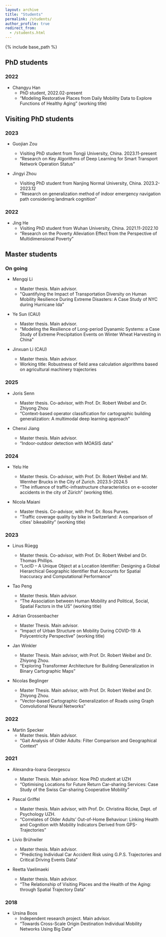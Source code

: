 ```yaml
---
layout: archive
title: "Students"
permalink: /students/
author_profile: true
redirect_from:
  - /students.html
---
```


{% include base_path %}

## PhD students
### 2022
* Changyu Han
  * PhD student, 2022.02-present 
  * “Modeling Restorative Places from Daily Mobility Data to Explore Functions of Healthy Aging” (working title)

## Visiting PhD students
### 2023
* Guojian Zou
  * Visiting PhD student from Tongji University, China. 2023.11-present
  * “Research on Key Algorithms of Deep Learning for Smart Transport Network Operation Status” 

* Jingyi Zhou
  * Visiting PhD student from Nanjing Normal University, China. 2023.2-2023.12
  * “Research on generalization method of indoor emergency navigation path considering landmark cognition”

### 2022
* Jing He
  * Visiting PhD student from Wuhan University, China. 2021.11-2022.10
  * “Research on the Poverty Alleviation Effect from the Perspective of Multidimensional Poverty” 

## Master students
### On going
* Mengqi Li
  * Master thesis. Main advisor.
  * "Quantifying the Impact of Transportation Diversity on Human Mobility Resilience During Extreme Disasters: A Case Study of NYC during Hurricane Ida"
 
* Ye Sun (CAU)
  * Master thesis. Main advisor.
  * "Modeling the Resilience of Long-period Dyanamic Systems: a Case Study of Extreme Precipitation Events on Winter Wheat Harvesting in China"
 
* Jinxuan Li (CAU)
  * Master thesis. Main advisor.
  * Working title: Robustness of field area calculation algorithms based on agricultural machinery trajectories 

### 2025
* Joris Senn
  * Master thesis. Co-advisor, with Prof. Dr. Robert Weibel and Dr. Zhiyong Zhou
  * “Context-based operator classification for cartographic building generalization: A multimodal deep learning approach”

* Chenxi Jiang
  * Master thesis. Main advisor.
  * “Indoor-outdoor detection with MOASIS data”

### 2024
* Yelu He
  * Master thesis. Co-advisor, with Prof. Dr. Robert Weibel and Mr. Wernher Brucks in the City of Zurich. 2023.5-2024.5 
  * “The influence of traffic-infrastructure characteristics on e-scooter accidents in the city of Zürich” (working title). 

* Nicola Maiani
  * Master thesis. Co-advisor, with Prof. Dr. Ross Purves.
  * “Traffic coverage quality by bike in Switzerland: A comparison of cities' bikeability” (working title)

### 2023
* Linus Rüegg
  *  Master thesis. Co-advisor, with Prof. Dr. Robert Weibel and Dr. Thomas Phillips. 
  * “LocID – A Unique Object at a Location Identifier: Designing a Global Hierarchical Geographic Identifier that Accounts for Spatial Inaccuracy and Computational Performance”

* Tao Peng
  * Master thesis. Main advisor.
  * “The Association between Human Mobility and Political, Social, Spatial Factors in the US” (working title)
    
* Adrian Grossenbacher
  * Master Thesis. Main advisor. 
  * “Impact of Urban Structure on Mobility During COVID-19: A Polycentricity Perspective” (working title)

* Jan Winkler
  * Master Thesis. Main advisor, with Prof. Dr. Robert Weibel and Dr. Zhiyong Zhou. 
  * “Exploring Transformer Architecture for Building Generalization in Binary Cartographic Maps”

* Nicolas Beglinger
  * Master Thesis. Main advisor, with Prof. Dr. Robert Weibel and Dr. Zhiyong Zhou. 
  * “Vector-based Cartographic Generalization of Roads using Graph Convolutional Neural Networks”

### 2022
* Martin Specker
  * Master thesis. Main advisor. 
  * “Gait Analysis of Older Adults: Filter Comparison and Geographical Context”

### 2021
* Alexandra-Ioana Georgescu
  * Master Thesis. Main advisor. Now PhD student at UZH
  * “Optimising Locations for Future Return Car-sharing Services: Case Study of the Swiss Car-sharing Cooperative Mobility” 

* Pascal Griffel
  * Master thesis. Main advisor, with Prof. Dr. Christina Röcke, Dept. of Psychology UZH.  
  * “Correlates of Older Adults’ Out-of-Home Behaviour: Linking Health and Cognition with Mobility Indicators Derived from GPS-Trajectories”

* Livio Brühwiler
  * Master thesis. Main advisor.
  * “Predicting Individual Car Accident Risk using G.P.S. Trajectories and Critical Driving Events Data”

* Reetta Vaelimaeki
  * Master thesis. Main advisor.    
  * “The Relationship of Visiting Places and the Health of the Aging: through Spatial Trajectory Data” 

### 2018
* Ursina Boos
  * Independent research project. Main advisor.
  * “Towards Cross-Scale Origin Destination Individual Mobility Networks Using Big Data” 

